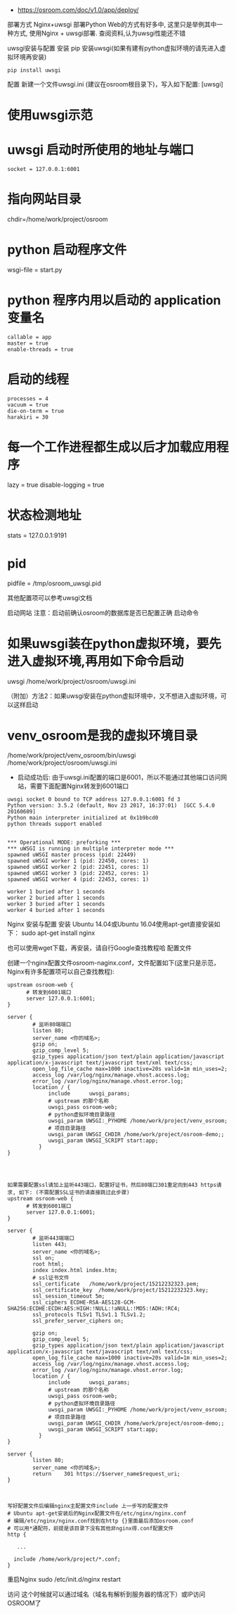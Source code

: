 ### 
* https://osroom.com/doc/v1.0/app/deploy/

部署方式
  Nginx+uwsgi
部署Python Web的方式有好多中, 这里只是举例其中一种方式, 使用Nginx + uwsgi部署. 查阅资料,认为uwsgi性能还不错 


uwsgi安装与配置
  安装
pip 安装uwsgi(如果有建有python虚拟环境的请先进入虚拟环境再安装)
```
pip install uwsgi
```


  配置
新建一个文件uwsgi.ini (建议在osroom根目录下)，写入如下配置:
[uwsgi]
# 使用uwsgi示范
# uwsgi 启动时所使用的地址与端口
```
socket = 127.0.0.1:6001
```
# 指向网站目录
chdir=/home/work/project/osroom
# python 启动程序文件
wsgi-file = start.py

# python 程序内用以启动的 application 变量名
```
callable = app
master = true
enable-threads = true
```
# 启动的线程
```
processes = 4
vacuum = true
die-on-term = true
harakiri = 30
```
# 每一个工作进程都生成以后才加载应用程序
lazy = true
disable-logging = true
# 状态检测地址
stats = 127.0.0.1:9191
# pid
pidfile = /tmp/osroom_uwsgi.pid

其他配置项可以参考uwsgi文档 


  启动网站
注意：启动前确认osroom的数据库是否已配置正确
启动命令
# 如果uwsgi装在python虚拟环境，要先进入虚拟环境,再用如下命令启动
uwsgi /home/work/project/osroom/uwsgi.ini


（附加）方法2：如果uwsgi安装在python虚拟环境中，又不想进入虚拟环境，可以这样启动

# venv_osroom是我的虚拟环境目录
/home/work/project/venv_osroom/bin/uwsgi /home/work/project/osroom/uwsgi.ini


- 启动成功后: 由于uwsgi.ini配置的端口是6001，所以不能通过其他端口访问网站，需要下面配置Nginx转发到6001端口


```
uwsgi socket 0 bound to TCP address 127.0.0.1:6001 fd 3
Python version: 3.5.2 (default, Nov 23 2017, 16:37:01)  [GCC 5.4.0 20160609]
Python main interpreter initialized at 0x1b9bcd0
python threads support enabled

```
```

*** Operational MODE: preforking ***
*** uWSGI is running in multiple interpreter mode ***
spawned uWSGI master process (pid: 22449)
spawned uWSGI worker 1 (pid: 22450, cores: 1)
spawned uWSGI worker 2 (pid: 22451, cores: 1)
spawned uWSGI worker 3 (pid: 22452, cores: 1)
spawned uWSGI worker 4 (pid: 22453, cores: 1)

```
```
worker 1 buried after 1 seconds
worker 2 buried after 1 seconds
worker 3 buried after 1 seconds
worker 4 buried after 1 seconds

```




Nginx 安装与配置
  安装
Ubuntu 14.04或Ubuntu 16.04使用apt-get直接安装如下：
sudo apt-get install nginx



也可以使用wget下载，再安装，请自行Google查找教程哈
  配置文件



创建一个nginx配置文件osroom-naginx.conf，文件配置如下(这里只是示范，Nginx有许多配置项可以自己查找教程):
```
upstream osroom-web {
      # 转发到6001端口
      server 127.0.0.1:6001;
}

server {
        # 监听80端端口
        listen 80;
        server_name <你的域名>;
        gzip on;
        gzip_comp_level 5;
        gzip_types application/json text/plain application/javascript application/x-javascript text/javascript text/xml text/css;
        open_log_file_cache max=1000 inactive=20s valid=1m min_uses=2;
        access_log /var/log/nginx/manage.vhost.access.log;
        error_log /var/log/nginx/manage.vhost.error.log;
        location / {
             include      uwsgi_params;
             # upstream 的那个名称
             uwsgi_pass osroom-web;
             # python虚拟环境目录路径 
             uwsgi_param UWSGI:_PYHOME /home/work/project/venv_osroom;
             # 项目目录路径 
             uwsgi_param UWSGI_CHDIR /home/work/project/osroom-demo;;
             uwsgi_param UWSGI_SCRIPT start:app;
          }
}




如果需要配置ssl请加上监听443端口，配置好证书，然后80端口301重定向到443 https请求, 如下: (不需配置SSL证书的请直接跳过此步骤)
upstream osroom-web {
      # 转发到6001端口
      server 127.0.0.1:6001;
}

server {
        # 监听443端端口
        listen 443;
        server_name <你的域名>;
        ssl on;
        root html;
        index index.html index.htm;
        # ssl证书文件
        ssl_certificate   /home/work/project/15212232323.pem;
        ssl_certificate_key  /home/work/project/15212232323.key;
        ssl_session_timeout 5m;
        ssl_ciphers ECDHE-RSA-AES128-GCM-SHA256:ECDHE:ECDH:AES:HIGH:!NULL:!aNULL:!MD5:!ADH:!RC4;
        ssl_protocols TLSv1 TLSv1.1 TLSv1.2;
        ssl_prefer_server_ciphers on;

        gzip on;
        gzip_comp_level 5;
        gzip_types application/json text/plain application/javascript application/x-javascript text/javascript text/xml text/css;
        open_log_file_cache max=1000 inactive=20s valid=1m min_uses=2;
        access_log /var/log/nginx/manage.vhost.access.log;
        error_log /var/log/nginx/manage.vhost.error.log;
        location / {
             include      uwsgi_params;
             # upstream 的那个名称
             uwsgi_pass osroom-web;
             # python虚拟环境目录路径 
             uwsgi_param UWSGI:_PYHOME /home/work/project/venv_osroom;
             # 项目目录路径 
             uwsgi_param UWSGI_CHDIR /home/work/project/osroom-demo;;
             uwsgi_param UWSGI_SCRIPT start:app;
          }
}

server {
        listen 80;
        server_name <你的域名>;
        return    301 https://$server_name$request_uri;
}



写好配置文件后编辑nginx主配置文件include 上一步写的配置文件
# Ubuntu apt-get安装后的Nginx配置文件在/etc/nginx/nginx.conf
# 编辑/etc/nginx/nginx.conf找到在http {}里面最后添加osroom.conf 
# 可以用*通配符，前提是该目录下没有其他非nginx得.conf配置文件
http {

   ...

  include /home/work/project/*.conf;
}
```



  重启Nginx
sudo /etc/init.d/nginx restart



  访问
这个时候就可以通过域名（域名有解析到服务器的情况下）或IP访问OSROOM了
